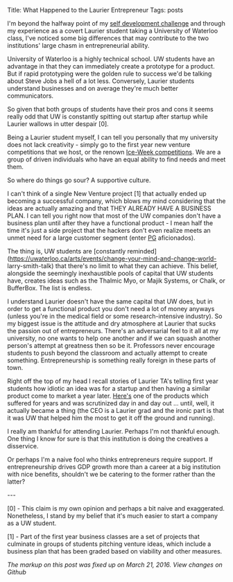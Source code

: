 Title: What Happened to the Laurier Entrepreneur
Tags: posts

I'm beyond the halfway point of my [self development
challenge]({filename}2014-12-26-Self-Development-Challenge) and through my
experience as a covert Laurier student taking a University of Waterloo class,
I've noticed some big differences that may contribute to the two institutions'
large chasm in entrepreneurial ability.



University of Waterloo is a highly technical school. UW students have an
advantage in that they can immediately create a prototype for a product. But
if rapid prototyping were the golden rule to success we'd be talking about
Steve Jobs a hell of a lot less. Conversely, Laurier students understand
businesses and on average they're much better communicators.



So given that both groups of students have their pros and cons it seems really
odd that UW is constantly spitting out startup after startup while Laurier
wallows in utter despair [0].



Being a Laurier student myself, I can tell you personally that my university
does not lack creativity - simply go to the first year new venture
competitions that we host, or the renown [Ice-Week
competitions](http://legacy.wlu.ca/page.php?grp_id=31&p=471). We are a group
of driven individuals who have an equal ability to find needs and meet them.



So where do things go sour? A supportive culture.



I can't think of a single New Venture project [1] that actually ended up
becoming a successful company, which blows my mind considering that the ideas
are actually amazing and that THEY ALREADY HAVE A BUSINESS PLAN. I can tell
you right now that most of the UW companies don't have a business plan until
after they have a functional product - I mean half the time it's just a side
project that the hackers don't even realize meets an unmet need for a large
customer segment (enter [PG](http://www.paulgraham.com/articles.html)
aficionados).



The thing is, UW students are [constantly
reminded](https://uwaterloo.ca/arts/events/change-your-mind-and-change-world-
larry-smith-talk) that there's no limit to what they can achieve. This belief,
alongside the seemingly inexhaustible pools of capital that UW students have,
creates ideas such as the Thalmic Myo, or Majik Systems, or Chalk, or
BufferBox. The list is endless.



I understand Laurier doesn't have the same capital that UW does, but in order
to get a functional product you don't need a lot of money anyways (unless
you're in the medical field or some research-intensive industry). So my
biggest issue is the attitude and dry atmosphere at Laurier that sucks the
passion out of entrepreneurs. There's an adversarial feel to it all at my
university, no one wants to help one another and if we can squash another
person's attempt at greatness then so be it. Professors never encourage
students to push beyond the classroom and actually attempt to create
something. Entrepreneurship is something really foreign in these parts of
town.



Right off the top of my head I recall stories of Laurier TA's telling first
year students how idiotic an idea was for a startup and then having a similar
product come to market a year later. [Here's](http://wriber.com/) one of the
products which suffered for years and was scrutinized day in and day out ...
until, well, it actually became a thing (the CEO is a Laurier grad and the
ironic part is that it was UW that helped him the most to get it off the
ground and running).



I really am thankful for attending Laurier. Perhaps I'm not thankful enough.
One thing I know for sure is that this institution is doing the creatives a
disservice.



Or perhaps I'm a naive fool who thinks entrepreneurs require support. If
entrepreneurship drives GDP growth more than a career at a big institution
with nice benefits, shouldn't we be catering to the former rather than the
latter?



\---



[0] - This claim is my own opinion and perhaps a bit naive and exaggerated.
Nonetheless, I stand by my belief that it's much easier to start a company as
a UW student.



[1] - Part of the first year business classes are a set of projects that
culminate in groups of students pitching venture ideas, which include a
business plan that has been graded based on viability and other measures.



*The markup on this post was fixed up on March 21, 2016. View changes on Github* 

